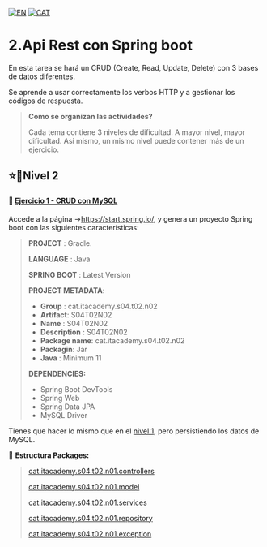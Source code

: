 [![EN](https://img.shields.io/badge/EN-blue.svg?logo=googletranslate&logoColor=white)](https://github.com/ariamdev/IT-ACADEMY-SPRINT-4/blob/main/Tasca%20S4.02%20Api%20Rest%20amb%20Spring%20boot/Lvl%202/README.md)
[![CAT](https://img.shields.io/badge/CAT-yellow.svg?logo=googletranslate&logoColor=white)](https://github.com/ariamdev/IT-ACADEMY-SPRINT-4/blob/main/Tasca%20S4.02%20Api%20Rest%20amb%20Spring%20boot/Lvl%202/README.cat.md)

2.Api Rest con Spring boot
=

En esta tarea se hará un CRUD (Create, Read, Update, Delete) con 3 bases de datos diferentes.

Se aprende a usar correctamente los verbos HTTP y a gestionar los códigos de respuesta.

>**Como se organizan las actividades?**
>
>Cada tema contiene 3 niveles de dificultad. A mayor nivel, mayor dificultad. Así mismo, un mismo nivel puede contener más de un ejercicio.

⭐🌟Nivel 2
-

#### 📍 [Ejercicio 1 - CRUD con MySQL](https://github.com/ariamdev/IT-ACADEMY-SPRINT-4/tree/main/Tasca%20S4.02%20Api%20Rest%20amb%20Spring%20boot/Lvl%202/S04T02N02/src/main/java/cat/itacademy/s04/t02/n02)

Accede a la página ->https://start.spring.io/, y genera un proyecto Spring boot con las siguientes características:

>**PROJECT** : Gradle.
>
> **LANGUAGE** : Java
>
> **SPRING BOOT** : Latest Version
>
> **PROJECT METADATA**:
>
>- **Group** : cat.itacademy.s04.t02.n02
>- **Artifact**: S04T02N02
>- **Name** : S04T02N02
>- **Description** : S04T02N02
>- **Package name**: cat.itacademy.s04.t02.n02
>- **Packagin**: Jar
>- **Java** : Minimum 11
>
>**DEPENDENCIES:**
> - Spring Boot DevTools
> - Spring Web
> - Spring Data JPA
> - MySQL Driver

Tienes que hacer lo mismo que en el [nivel 1](https://github.com/ariamdev/IT-ACADEMY-SPRINT-4/blob/main/Tasca%20S4.02%20Api%20Rest%20amb%20Spring%20boot/Lvl%201/README.es.md), pero persistiendo los datos de MySQL.

📂 **Estructura Packages:**

> [cat.itacademy.s04.t02.n01.controllers](https://github.com/ariamdev/IT-ACADEMY-SPRINT-4/tree/main/Tasca%20S4.02%20Api%20Rest%20amb%20Spring%20boot/Lvl%202/S04T02N02/src/main/java/cat/itacademy/s04/t02/n02/controller)
> 
> [cat.itacademy.s04.t02.n01.model](https://github.com/ariamdev/IT-ACADEMY-SPRINT-4/tree/main/Tasca%20S4.02%20Api%20Rest%20amb%20Spring%20boot/Lvl%202/S04T02N02/src/main/java/cat/itacademy/s04/t02/n02/model)
> 
> [cat.itacademy.s04.t02.n01.services](https://github.com/ariamdev/IT-ACADEMY-SPRINT-4/tree/main/Tasca%20S4.02%20Api%20Rest%20amb%20Spring%20boot/Lvl%202/S04T02N02/src/main/java/cat/itacademy/s04/t02/n02/service)
> 
> [cat.itacademy.s04.t02.n01.repository](https://github.com/ariamdev/IT-ACADEMY-SPRINT-4/tree/main/Tasca%20S4.02%20Api%20Rest%20amb%20Spring%20boot/Lvl%202/S04T02N02/src/main/java/cat/itacademy/s04/t02/n02/repository)
> 
> [cat.itacademy.s04.t02.n01.exception](https://github.com/ariamdev/IT-ACADEMY-SPRINT-4/tree/main/Tasca%20S4.02%20Api%20Rest%20amb%20Spring%20boot/Lvl%202/S04T02N02/src/main/java/cat/itacademy/s04/t02/n02/exception)




